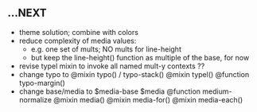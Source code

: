 ## ...NEXT

- theme solution; combine with colors
- reduce complexity of media values:
    - e.g. one set of mults; NO mults for line-height
    - but keep the line-height() function as multiple of the base, for now
- revise typel mixin to invoke all named mult-y contexts
    ??
- change typo to
    @mixin typo() / typo-stack()
    @mixin typel()
    @function typo-margin()
- change base/media to
    $media-base
    $media
    @function medium-normalize
    @mixin media()
    @mixin media-for()
    @mixin media-each()
